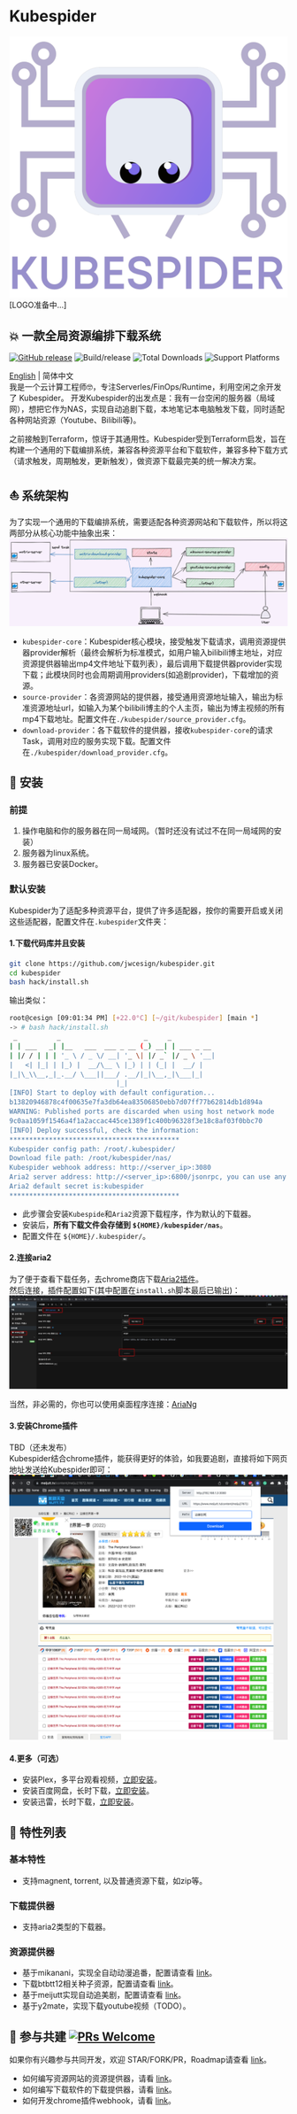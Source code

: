 # Kubespider

![image](./docs/images/logo.png)  
[LOGO准备中...]

## 💥 一款全局资源编排下载系统
[![GitHub release](https://img.shields.io/github/v/release/agalwood/Motrix.svg)](https://github.com/agalwood/Motrix/releases) ![Build/release](https://github.com/agalwood/Motrix/workflows/Build/release/badge.svg) ![Total Downloads](https://img.shields.io/github/downloads/agalwood/Motrix/total.svg) ![Support Platforms](https://camo.githubusercontent.com/a50c47295f350646d08f2e1ccd797ceca3840e52/68747470733a2f2f696d672e736869656c64732e696f2f62616467652f706c6174666f726d2d6d61634f5325323025374325323057696e646f77732532302537432532304c696e75782d6c69676874677265792e737667)

[English](./README.md) | 简体中文  
我是一个云计算工程师🤓，专注Serverles/FinOps/Runtime，利用空闲之余开发了 Kubespider。
开发Kubespider的出发点是：我有一台空闲的服务器（局域网），想把它作为NAS，实现自动追剧下载，本地笔记本电脑触发下载，同时适配各种网站资源（Youtube、Bilibili等)。

之前接触到Terraform，惊讶于其通用性。Kubespider受到Terraform启发，旨在构建一个通用的下载编排系统，兼容各种资源平台和下载软件，兼容多种下载方式（请求触发，周期触发，更新触发），做资源下载最完美的统一解决方案。

## ⛵ 系统架构
为了实现一个通用的下载编排系统，需要适配各种资源网站和下载软件，所以将这两部分从核心功能中抽象出来：
![image](./docs/images/kubespider-architecture.png)
* `kubespider-core`：Kubespider核心模块，接受触发下载请求，调用资源提供器provider解析（最终会解析为标准模式，如用户输入bilibili博主地址，对应资源提供器输出mp4文件地址下载列表），最后调用下载提供器provider实现下载；此模块同时也会周期调用providers(如追剧provider)，下载增加的资源。
* `source-provider`：各资源网站的提供器，接受通用资源地址输入，输出为标准资源地址url，如输入为某个bilibili博主的个人主页，输出为博主视频的所有mp4下载地址。配置文件在`./kubespider/source_provider.cfg`。
* `download-provider`：各下载软件的提供器，接收`kubespider-core`的请求Task，调用对应的服务实现下载。配置文件在`./kubespider/download_provider.cfg`。

## 💽 安装
### 前提
1. 操作电脑和你的服务器在同一局域网。（暂时还没有试过不在同一局域网的安装）
2. 服务器为linux系统。
3. 服务器已安装Docker。

### 默认安装
Kubespider为了适配多种资源平台，提供了许多适配器，按你的需要开启或关闭这些适配器，配置文件在`.kubespider`文件夹：

#### 1.下载代码库并且安装
```sh
git clone https://github.com/jwcesign/kubespider.git
cd kubespider
bash hack/install.sh
```
输出类似：
```sh
root@cesign [09:01:34 PM] [+22.0°C] [~/git/kubespider] [main *]
-> # bash hack/install.sh
 _          _                     _     _
| | ___   _| |__   ___  ___ _ __ (_) __| | ___ _ __
| |/ / | | | '_ \ / _ \/ __| '_ \| |/ _` |/ _ \ '__|
|   <| |_| | |_) |  __/\__ \ |_) | | (_| |  __/ |
|_|\_\\__,_|_.__/ \___||___/ .__/|_|\__,_|\___|_|
                           |_|
[INFO] Start to deploy with default configuration...
b13820946878c4f00635e7fa3db64ea83506850ebb7d07ff77b62814db1d894a
WARNING: Published ports are discarded when using host network mode
9c0aa1059f1546a4f1a2accac445ce1389f1c400b96328f3e18c8af03f0bbc70
[INFO] Deploy successful, check the information:
*******************************************
Kubespider config path: /root/.kubespider/
Download file path: /root/kubespider/nas/
Kubespider webhook address: http://<server_ip>:3080
Aria2 server address: http://<server_ip>:6800/jsonrpc, you can use any gui or webui to connect it
Aria2 default secret is:kubespider
*******************************************
```
* 此步骤会安装`Kubespide`和`Aria2`资源下载程序，作为默认的下载器。
* 安装后，**所有下载文件会存储到 `${HOME}/kubespider/nas`**。  
* 配置文件在 `${HOME}/.kubespider/`。

#### 2.连接aria2 
为了便于查看下载任务，去chrome商店下载[Aria2插件](https://chrome.google.com/webstore/detail/aria2-for-chrome/mpkodccbngfoacfalldjimigbofkhgjn)。  
然后连接，插件配置如下(其中配置在`install.sh`脚本最后已输出)：  
![img](./docs/images/aria2-for-chrome-config.jpg)

当然，非必需的，你也可以使用桌面程序连接：[AriaNg](https://github.com/mayswind/AriaNg-Native/releases/)

#### 3.安装Chrome插件  
TBD（还未发布）  
Kubespider结合chrome插件，能获得更好的体验，如我要追剧，直接将如下网页地址发送给Kubespider即可：
![img](./docs/images/kubespider-chrome-ext-usage.png)

#### 4.更多（可选）
* 安装Plex，多平台观看视频，[立即安装](./docs/zh/user_guide/plex_install_config/README.md)。
* 安装百度网盘，长时下载，[立即安装](TODO)。
* 安装迅雷，长时下载，[立即安装](TODO)。

## 🔧 特性列表
### 基本特性
* 支持magnent, torrent, 以及普通资源下载，如zip等。

### 下载提供器
* 支持aria2类型的下载器。

### 资源提供器
* 基于mikanani，实现全自动动漫追番，配置请查看 [link](./docs/zh/user_guide/mikanani_source_provider/README.md)。
* 下载btbtt12相关种子资源，配置请查看 [link](./docs/zh/user_guide/btbtt12_disposable_source_provider/README.md)。
* 基于meijutt实现自动追美剧，配置请查看 [link](./docs/zh/user_guide/meijutt_source_provider/README.md)。
* 基于y2mate，实现下载youtube视频（TODO）。

## 🤝 参与共建 [![PRs Welcome](https://img.shields.io/badge/PRs-welcome-brightgreen.svg?style=flat)](http://makeapullrequest.com)

如果你有兴趣参与共同开发，欢迎 STAR/FORK/PR，Roadmap请查看 [link](./docs/zh/roadmap.md)。
* 如何编写资源网站的资源提供器，请看 [link](./docs/zh/contribute/implement_source_provider_cn.md)。
* 如何编写下载软件的下载提供器，请看 [link](./docs/zh/contribute/implement_download_provider_cn.md)。
* 如何开发chrome插件webhook，请看 [link](./docs/zh/contribute/develop_chrome_extension.md)。